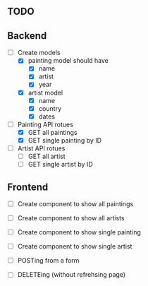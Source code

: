 ## TODO

## Backend

- [ ] Create models
  - [x] painting model should have
    - [x] name
    - [x] artist
    - [x] year
  - [x] artist model
    - [x] name
    - [x] country
    - [x] dates
- [ ] Painting API rotues
  - [x] GET all paintings
  - [x] GET single painting by ID
- [ ] Artist API rotues
  - [ ] GET all artist
  - [ ] GET single artist by ID

## Frontend

- [ ] Create component to show all paintings
- [ ] Create component to show all artists
- [ ] Create component to show single painting
- [ ] Create component to show single artist

- [ ] POSTing from a form
- [ ] DELETEing (without refrehsing page)
